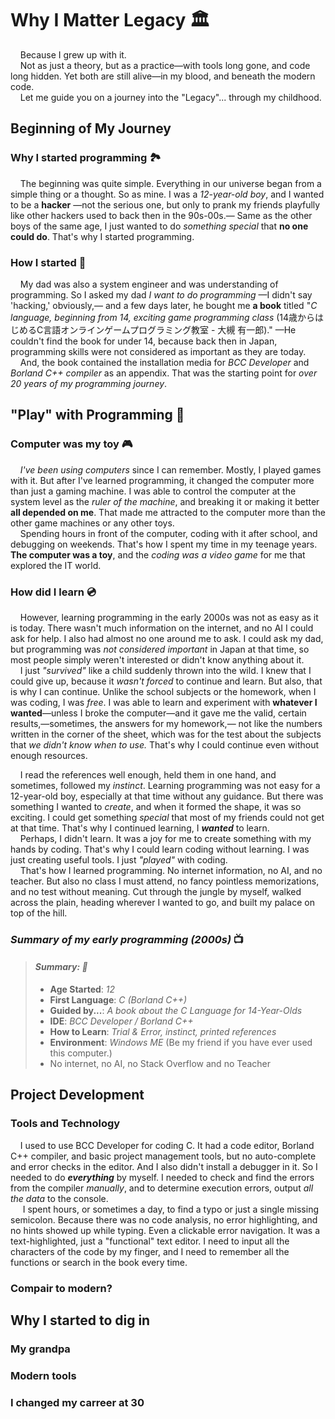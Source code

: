 # Why I Matter Legacy :classical_building:

&nbsp;&nbsp;&nbsp;&nbsp;Because I grew up with it.  
&nbsp;&nbsp;&nbsp;&nbsp;Not as just a theory, but as a practice&mdash;with tools long gone, and code long hidden. Yet both are still alive&mdash;in my blood, and beneath the modern code.  
&nbsp;&nbsp;&nbsp;&nbsp;Let me guide you on a journey into the "Legacy"... through my childhood.

## Beginning of My Journey

### Why I started programming :national_park:

&nbsp;&nbsp;&nbsp;&nbsp;The beginning was quite simple. Everything in our universe began from a simple thing or a thought. So as mine. I was a *12-year-old boy*, and I wanted to be a **hacker** &mdash;not the serious one, but only to prank my friends playfully like other hackers used to back then in the 90s-00s.&mdash; Same as the other boys of the same age, I just wanted to do *something special* that **no one could do**. That's why I started programming.

### How I started :book:

&nbsp;&nbsp;&nbsp;&nbsp;My dad was also a system engineer and was understanding of programming. So I asked my dad *I want to do programming* &mdash;I didn't say 'hacking,' obviously,&mdash; and a few days later, he bought me **a book** titled "*C language, beginning from 14, exciting game programming class* (14歳からはじめるC言語オンラインゲームプログラミング教室 - 大槻 有一郎)." &mdash;He couldn't find the book for under 14, because back then in Japan, programming skills were not considered as important as they are today.  
&nbsp;&nbsp;&nbsp;&nbsp;And, the book contained the installation media for *BCC Developer* and *Borland C++ compiler* as an appendix. That was the starting point for *over 20 years of my programming journey*.

## "Play" with Programming :game_die:

### Computer was my toy :video_game:

&nbsp;&nbsp;&nbsp;&nbsp;*I've been using computers* since I can remember. Mostly, I played games with it. But after I've learned programming, it changed the computer more than just a gaming machine. I was able to control the computer at the system level as the *ruler of the machine*, and breaking it or making it better **all depended on me**. That made me attracted to the computer more than the other game machines or any other toys.  
&nbsp;&nbsp;&nbsp;&nbsp;Spending hours in front of the computer, coding with it after school, and debugging on weekends. That's how I spent my time in my teenage years. **The computer was a toy**, and the *coding was a video game* for me that explored the IT world.

### How did I learn :cd:

&nbsp;&nbsp;&nbsp;&nbsp;However, learning programming in the early 2000s was not as easy as it is today. There wasn't much information on the internet, and no AI I could ask for help. I also had almost no one around me to ask. I could ask my dad, but programming was *not considered important* in Japan at that time, so most people simply weren't interested or didn't know anything about it.  
&nbsp;&nbsp;&nbsp;&nbsp;I just *"survived"* like a child suddenly thrown into the wild. I knew that I could give up, because it *wasn't forced* to continue and learn. But also, that is why I can continue. Unlike the school subjects or the homework, when I was coding, I was *free*. I was able to learn and experiment with **whatever I wanted**&mdash;unless I broke the computer&mdash;and it gave me the valid, certain results,&mdash;sometimes, the answers for my homework,&mdash; not like the numbers written in the corner of the sheet, which was for the test about the subjects that *we didn't know when to use.* That's why I could continue even without enough resources.

&nbsp;&nbsp;&nbsp;&nbsp;I read the references well enough, held them in one hand, and sometimes, followed my *instinct*. Learning programming was not easy for a 12-year-old boy, especially at that time without any guidance. But there was something I wanted to *create*, and when it formed the shape, it was so exciting. I could get something *special* that most of my friends could not get at that time. That's why I continued learning, I ***wanted*** to learn.  
&nbsp;&nbsp;&nbsp;&nbsp;Perhaps, I didn't learn. It was a joy for me to create something with my hands by coding. That's why I could learn coding without learning. I was just creating useful tools. I just *"played"* with coding.  
&nbsp;&nbsp;&nbsp;&nbsp;That's how I learned programming. No internet information, no AI, and no teacher. But also no class I must attend, no fancy pointless memorizations, and no test without meaning. Cut through the jungle by myself, walked across the plain, heading wherever I wanted to go, and built my palace on top of the hill.

### *Summary of my early programming (2000s)* :tv:

> #### *Summary: :memo:*
>
> - **Age Started**: *12*
> - **First Language**: *C (Borland C++)*
> - **Guided by...**: *A book about the C Language for 14-Year-Olds*
> - **IDE**: *BCC Developer / Borland C++*
> - **How to Learn**: *Trial & Error, instinct, printed references*
> - **Environment**: *Windows ME* (Be my friend if you have ever used this computer.)
> - No internet, no AI, no Stack Overflow and no Teacher
>

## Project Development

### Tools and Technology

&nbsp;&nbsp;&nbsp;&nbsp;I used to use BCC Developer for coding C. It had a code editor, Borland C++ compiler, and basic project management tools, but no auto-complete and error checks in the editor. And I also didn't install a debugger in it. So I needed to do ***everything*** by myself. I needed to check and find the errors from the compiler *manually*, and to determine execution errors, output *all the data* to the console.  
&nbsp;&nbsp;&nbsp;&nbsp;  I spent hours, or sometimes a day, to find a typo or just a single missing semicolon. Because there was no code analysis, no error highlighting, and no hints showed up while typing. Even a clickable error navigation. It was a text-highlighted, just a "functional" text editor. I need to input all the characters of the code by my finger, and I need to remember all the functions or search in the book every time.

### Compair to modern?

## Why I started to dig in

### My grandpa
### Modern tools
### I changed my carreer at 30
